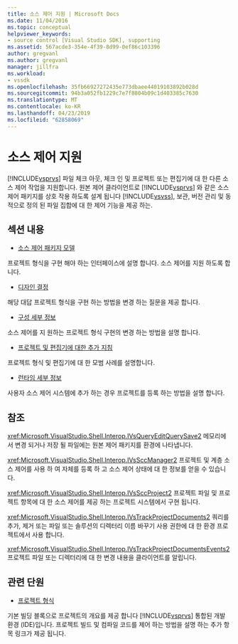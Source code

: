 ```yaml
---
title: 소스 제어 지원 | Microsoft Docs
ms.date: 11/04/2016
ms.topic: conceptual
helpviewer_keywords:
- source control [Visual Studio SDK], supporting
ms.assetid: 567acde3-354e-4f39-8d99-0ef86c103396
author: gregvanl
ms.author: gregvanl
manager: jillfra
ms.workload:
- vssdk
ms.openlocfilehash: 35fb66927272435e773dbaee44019103892b028d
ms.sourcegitcommit: 94b3a052fb1229c7e7f8804b09c1d403385c7630
ms.translationtype: MT
ms.contentlocale: ko-KR
ms.lasthandoff: 04/23/2019
ms.locfileid: "62858069"
---
```

# <a name="supporting-source-control"></a>소스 제어 지원
[!INCLUDE[vsprvs](../../code-quality/includes/vsprvs_md.md)] 파일 체크 아웃, 체크 인 및 프로젝트 또는 편집기에 대 한 다른 소스 제어 작업을 지원합니다. 원본 제어 클라이언트로 [!INCLUDE[vsprvs](../../code-quality/includes/vsprvs_md.md)] 와 같은 소스 제어 패키지를 상호 작용 하도록 설계 됩니다 [!INCLUDE[vsvss](../../extensibility/includes/vsvss_md.md)], 보관, 버전 관리 및 동적으로 정의 된 파일 집합에 대 한 제어 기능을 제공 하는.

## <a name="in-this-section"></a>섹션 내용
- [소스 제어 패키지 모델](../../extensibility/internals/model-for-source-control-packages.md)

 프로젝트 형식을 구현 해야 하는 인터페이스에 설명 합니다. 소스 제어를 지원 하도록 합니다.

- [디자인 결정](../../extensibility/internals/source-control-design-decisions.md)

 해당 대답 프로젝트 형식을 구현 하는 방법을 변경 하는 질문을 제공 합니다.

- [구성 세부 정보](../../extensibility/internals/source-control-configuration-details.md)

 소스 제어를 지 원하는 프로젝트 형식 구현의 변경 하는 방법을 설명 합니다.

- [프로젝트 및 편집기에 대한 추가 지침](../../extensibility/internals/additional-source-control-guidelines-for-projects-and-editors.md)

 프로젝트 형식 및 편집기에 대 한 모범 사례를 설명합니다.

- [런타임 세부 정보](../../extensibility/internals/source-control-runtime-details.md)

 사용자 소스 제어 시스템에 추가 하는 경우 프로젝트를 등록 하는 방법을 설명 합니다.

## <a name="reference"></a>참조
 <xref:Microsoft.VisualStudio.Shell.Interop.IVsQueryEditQuerySave2> 메모리에서 변경 되거나 저장 될 파일에는 원본 제어 패키지를 환경에 나타냅니다.

 <xref:Microsoft.VisualStudio.Shell.Interop.IVsSccManager2> 프로젝트 및 계층 소스 제어를 사용 하 여 자체를 등록 하 고 소스 제어 상태에 대 한 정보를 얻을 수 있습니다.

 <xref:Microsoft.VisualStudio.Shell.Interop.IVsSccProject2> 프로젝트 파일 및 프로젝트 항목에 대 한 소스 제어를 제공 하는 프로젝트 시스템에서 구현 됩니다.

 <xref:Microsoft.VisualStudio.Shell.Interop.IVsTrackProjectDocuments2> 쿼리를 추가, 제거 또는 파일 또는 솔루션의 디렉터리 이름 바꾸기 사용 권한에 대 한 환경 프로젝트에서 사용 합니다.

 <xref:Microsoft.VisualStudio.Shell.Interop.IVsTrackProjectDocumentsEvents2> 프로젝트 파일 또는 디렉터리에 대 한 변경 내용을 클라이언트를 알립니다.

## <a name="related-sections"></a>관련 단원
- [프로젝트 형식](../../extensibility/internals/project-types.md)

 기본 빌딩 블록으로 프로젝트의 개요를 제공 합니다 [!INCLUDE[vsprvs](../../code-quality/includes/vsprvs_md.md)] 통합된 개발 환경 (IDE)입니다. 프로젝트 빌드 및 컴파일 코드를 제어 하는 방법을 설명 하는 추가 항목 링크가 제공 됩니다.
